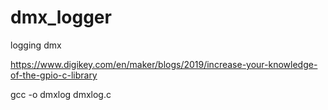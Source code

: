 # dmx_logger
logging dmx

https://www.digikey.com/en/maker/blogs/2019/increase-your-knowledge-of-the-gpio-c-library


gcc -o dmxlog dmxlog.c
